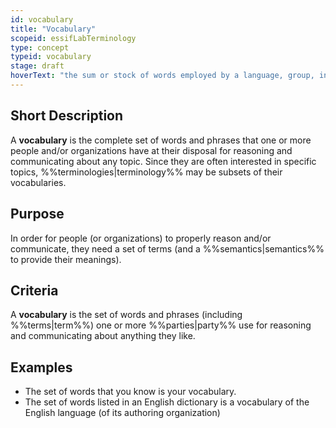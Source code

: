 ```yaml
---
id: vocabulary
title: "Vocabulary"
scopeid: essifLabTerminology
type: concept
typeid: vocabulary
stage: draft
hoverText: "the sum or stock of words employed by a language, group, individual, or work or in a field of knowledge."
---
```


## Short Description
A **vocabulary** is the complete set of words and phrases that one or more people and/or organizations have at their disposal for reasoning and communicating about any topic. Since they are often interested in specific topics, %%terminologies|terminology%% may be subsets of their vocabularies.

## Purpose
In order for people (or organizations) to properly reason and/or communicate, they need a set of terms (and a %%semantics|semantics%% to provide their meanings). 

## Criteria
A **vocabulary** is the set of words and phrases (including %%terms|term%%) one or more %%parties|party%% use for reasoning and communicating about anything they like.

## Examples
- The set of words that you know is your vocabulary.
- The set of words listed in an English dictionary is a vocabulary of the English language (of its authoring organization)